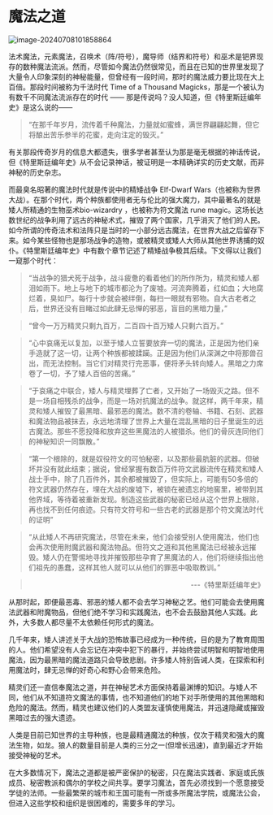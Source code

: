 # 魔法之道

![image-20240708101858864](./assets/image-20240708101858864.png)

法术魔法，元素魔法，召唤术（阵/符号），魔导师（结界和符号）和巫术是钯界现存的数种魔法流派。然而，尽管如今魔法仍然很常见，而且在已知的世界里发现了大量令人印象深刻的神秘能量，但曾经有一段时间，那时的魔法威力要比现在大上百倍。那段时间被称为千法时代 Time of a Thousand Magicks，那是一个被认为有数千不同魔法流派存在的时代
—— 那是传说吗？没人知道，但《特里斯廷编年史》是这么说的——

> “在那千年岁月，流传着千种魔法，力量就如蜜蜂，满世界翩翩起舞，但它将酿出苦乐参半的花蜜，走向注定的毁灭。”

有关那段传奇岁月的信息大都遗失，很多学者甚至认为那是毫无根据的神话传说，但《特里斯廷编年史》从不会记录神话，被证明是一本精确详实的历史文献，而非神秘的历史杂志。

而最臭名昭著的魔法时代就是传说中的精矮战争 Elf-Dwarf Wars（也被称为世界大战）。在那个时代，两个种族都使用者无与伦比的强大魔力，其中最著名的就是矮人所精通的生物巫术bio-wizardry ，也被称为符文魔法 rune magic。这场长达数世纪的战争利用了远古的神秘术式，摧毁了两个国家，几乎消灭了他们的人民。如今所谓的传奇法术和法阵只是当时的一小部分远古魔法，在世界大战之后留存下来。如今某些怪物也是那场战争的造物，或被精灵或矮人大师从其他世界诱捕的奴仆。《特里斯廷编年史》中有数个章节记述了精矮战争极其后续。下文得以让我们一窥那个时代：

> “当战争的猎犬死于战争，战斗疲惫的看着他们的所作所为，精灵和矮人都泪如雨下。地上与地下的城市都沦为了废墟。河流奔腾着，红如血；大地腐烂着，臭如尸。每行十步就会被绊倒，每扫一眼就有邪物。自大古老者之后，世界还没有目睹过如此肆无忌惮的邪恶，盲目的黑暗力量，”
>

> “曾今一万万精灵只剩九百万，二百四十百万矮人只剩六百万。”
>

> “心中哀痛无以复加，以至于矮人立誓要放弃一切的魔法，正是因为他们亲手造就了这一切，让两个种族都被蹂躏。正是因为他们从深渊之中将那兽召出，而无法控制。当它们对精灵行完恶事，便将矛头转向矮人。黑暗之力席卷了一切，予了矮人百倍的苦痛。”
>

> “于哀痛之中联合，矮人与精灵埋葬了亡者，又开始了一场毁灭之路。但不是一场自相残杀的战争，而是一场对抗魔法的战争。就这样，两千年来，精灵和矮人摧毁了最黑暗、最邪恶的魔法。数不清的卷轴、书籍、石刻、武器和魔法物品被抹去，永远地清理了世界上大量在混乱黑暗的日子里诞生的远古魔法。那些不愿投降和放弃这些黑魔法的人被猎杀。他们的骨灰连同他们的神秘知识一同飘散。”
>

> “第一个根除的，就是奴役符文的可怕秘密，以及那些最肮脏的武器。但破坏并没有就此结束；据说，曾经掌握有数百万件符文武器流传在精灵和矮人战士手中，除了几百件外，其余都被摧毁了，但实际上，可能有50多倍的符文武器仍然存在，埋在大战的废墟下，被锁在被遗忘的地窖里，被带到其他界域，等待着被重新发现。制造这些武器的秘密已经从这个世界上根除，再也找不到任何痕迹。只有符文符号和一些古老的武器是那个符文魔法时代的证明”
>

> “从此矮人不再研究魔法，尽管在未来，他们会接受别人使用魔法，他们也会再次使用附魔武器和魔法物品。但符文之道和其他黑魔法已经被永远摧毁。矮人仍在警惕地寻找并摧毁那些孕育了黑魔法的人，他们将继续指出他们祖先的愚蠢，这样其他人就可以从他们的罪恶中吸取教训。”
>

> <p align="right">---《特里斯廷编年史》</p>

从那时起，即便最恶毒、邪恶的矮人都不会去学习神秘之艺。他们可能会去使用魔法武器和附魔物品，但他们绝不学习和实践魔法，也不会去鼓励其他人实践。此外，大多数人都尽量不太依赖任何形式的魔法。

几千年来，矮人讲述关于大战的恐怖故事已经成为一种传统，目的是为了教育周围的人。他们希望没有人会忘记在冲突中犯下的暴行，并始终尝试明智和明智地使用魔法，因为最黑暗的魔法道路只会导致悲剧。许多矮人特别告诫人类，在探索和利用魔法时，肆无忌惮的好奇心和野心会带来危险。

精灵们还一直信奉魔法之道，并在神秘艺术方面保持着最渊博的知识。与矮人不同，他们从不知道符文魔法的事情，也不知道他们的地下对手所使用的其他黑暗和危险的魔法。然而，精灵也建议他们的人类盟友谨慎使用魔法，并迅速隐藏或摧毁黑暗过去的强大遗迹。

人类是目前已知世界的主导种族，也是最精通魔法的种族，仅次于精灵和强大的魔法生物，如龙。狼人的数量目前是人类的三分之一(但增长迅速)，直到最近才开始接受神秘的艺术。

在大多数情况下，魔法之道都是被严密保护的秘密，只在魔法实践者、家庭或氏族成员、秘密教派和偶尔的学校之间共享。要学习魔法，首先必须找到一个愿意接受学徒的法师。一些最繁荣的城市和王国可能有一所或多所魔法学院，或魔法公会，但进入这些学校和组织是很困难的，需要多年的学习。
